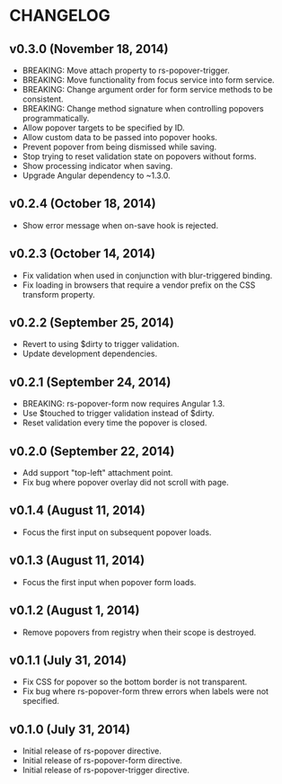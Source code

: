 # CHANGELOG

## v0.3.0 (November 18, 2014)

- BREAKING: Move attach property to rs-popover-trigger.
- BREAKING: Move functionality from focus service into form service.
- BREAKING: Change argument order for form service methods to be consistent.
- BREAKING: Change method signature when controlling popovers programmatically.
- Allow popover targets to be specified by ID.
- Allow custom data to be passed into popover hooks.
- Prevent popover from being dismissed while saving.
- Stop trying to reset validation state on popovers without forms.
- Show processing indicator when saving.
- Upgrade Angular dependency to ~1.3.0.

## v0.2.4 (October 18, 2014)

- Show error message when on-save hook is rejected.

## v0.2.3 (October 14, 2014)

- Fix validation when used in conjunction with blur-triggered binding.
- Fix loading in browsers that require a vendor prefix on the CSS transform property.

## v0.2.2 (September 25, 2014)

- Revert to using $dirty to trigger validation.
- Update development dependencies.

## v0.2.1 (September 24, 2014)

- BREAKING: rs-popover-form now requires Angular 1.3.
- Use $touched to trigger validation instead of $dirty.
- Reset validation every time the popover is closed.

## v0.2.0 (September 22, 2014)

- Add support "top-left" attachment point.
- Fix bug where popover overlay did not scroll with page.

## v0.1.4 (August 11, 2014)

- Focus the first input on subsequent popover loads.

## v0.1.3 (August 11, 2014)

- Focus the first input when popover form loads.

## v0.1.2 (August 1, 2014)

- Remove popovers from registry when their scope is destroyed.

## v0.1.1 (July 31, 2014)

- Fix CSS for popover so the bottom border is not transparent.
- Fix bug where rs-popover-form threw errors when labels were not specified.

## v0.1.0 (July 31, 2014)

- Initial release of rs-popover directive.
- Initial release of rs-popover-form directive.
- Initial release of rs-popover-trigger directive.
